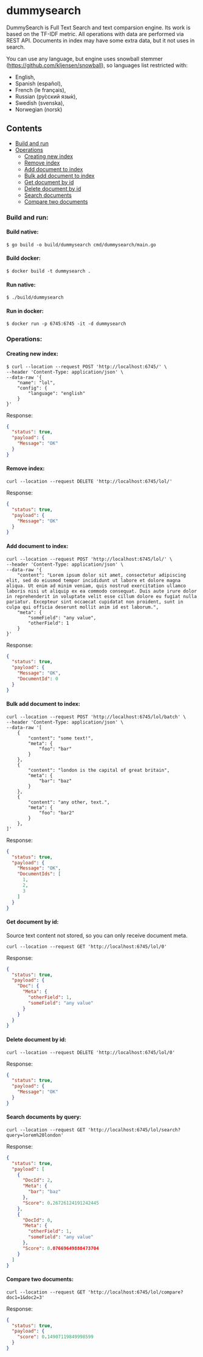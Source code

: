 # dummysearch

DummySearch is Full Text Search and text comparsion engine.
Its work is based on the TF-IDF metric.
All operations with data are performed via REST API.
Documents in index may have some extra data, but it not uses in search.

You can use any language, but engine uses snowball stemmer (https://github.com/kljensen/snowball), so languages list restricted with:
 - English,
 - Spanish (español),
 - French (le français),
 - Russian (ру́сский язы́к),
 - Swedish (svenska),
 - Norwegian (norsk)

## Contents
- [Build and run](#build-and-run)
- [Operations](#operations)
    - [Creating new index](#creating-new-index)
    - [Remove index](#remove-index)
    - [Add document to index](#add-document-to-index)
    - [Bulk add document to index](#bulk-add-document-to-index)
    - [Get document by id](#get-document-by-id)
    - [Delete document by id](#delete-document-by-id)
    - [Search documents](#search-documents-by-query)
    - [Compare two documents](#compare-two-documents)


### Build and run:

#### Build native:
```shell script
$ go build -o build/dummysearch cmd/dummysearch/main.go
```

#### Build docker:
```shell script
$ docker build -t dummysearch .
```

#### Run native:
```shell script
$ ./build/dummysearch
```

#### Run in docker:
```shell script
$ docker run -p 6745:6745 -it -d dummysearch
```

### Operations:

#### Creating new index:

```shell script
$ curl --location --request POST 'http://localhost:6745/' \
--header 'Content-Type: application/json' \
--data-raw '{
    "name": "lol",
    "config": {
        "language": "english"
    }
}'
```
Response:
```json
{
  "status": true,
  "payload": {
    "Message": "OK"
  }
}
```

#### Remove index:

```shell script
curl --location --request DELETE 'http://localhost:6745/lol/'
```

Response:

```json
{
  "status": true,
  "payload": {
    "Message": "OK"
  }
}
```

#### Add document to index:

```shell script
curl --location --request POST 'http://localhost:6745/lol/' \
--header 'Content-Type: application/json' \
--data-raw '{
    "content": "Lorem ipsum dolor sit amet, consectetur adipiscing elit, sed do eiusmod tempor incididunt ut labore et dolore magna aliqua. Ut enim ad minim veniam, quis nostrud exercitation ullamco laboris nisi ut aliquip ex ea commodo consequat. Duis aute irure dolor in reprehenderit in voluptate velit esse cillum dolore eu fugiat nulla pariatur. Excepteur sint occaecat cupidatat non proident, sunt in culpa qui officia deserunt mollit anim id est laborum.",
    "meta": {
        "someField": "any value",
        "otherField": 1
    }
}'
```
Response:
```json
{
  "status": true,
  "payload": {
    "Message": "OK",
    "DocumentId": 0
  }
}
```

#### Bulk add document to index:

```shell script
curl --location --request POST 'http://localhost:6745/lol/batch' \
--header 'Content-Type: application/json' \
--data-raw '[
    {
        "content": "some text!",
        "meta": {
            "foo": "bar"
        }
    },
    {
        "content": "london is the capital of great britain",
        "meta": {
            "bar": "baz"
        }
    },
    {
        "content": "any other, text.",
        "meta": {
            "foo": "bar2"
        }
    },
]'
```

Response:

```json
{
  "status": true,
  "payload": {
    "Message": "OK",
    "DocumentIds": [
      1,
      2,
      3
    ]
  }
}
```

#### Get document by id:

Source text content not stored, so you can only receive document meta.

```shell script
curl --location --request GET 'http://localhost:6745/lol/0'
```

Response:

```json
{
  "status": true,
  "payload": {
    "Doc": {
      "Meta": {
        "otherField": 1,
        "someField": "any value"
      }
    }
  }
}
```

#### Delete document by id:

```shell script
curl --location --request DELETE 'http://localhost:6745/lol/0'
```

Response:

```json
{
  "status": true,
  "payload": {
    "Message": "OK"
  }
}
```

#### Search documents by query:

```shell script
curl --location --request GET 'http://localhost:6745/lol/search?query=lorem%20london'
```

Response:

```json
{
  "status": true,
  "payload": [
    {
      "DocId": 2,
      "Meta": {
        "bar": "baz"
      },
      "Score": 0.26726124191242445
    },
    {
      "DocId": 0,
      "Meta": {
        "otherField": 1,
        "someField": "any value"
      },
      "Score": 0.07669649888473704
    }
  ]
}
```

#### Compare two documents:

```shell script
curl --location --request GET 'http://localhost:6745/lol/compare?doc1=1&doc2=3'
```

Response:

```json
{
  "status": true,
  "payload": {
    "score": 0.14907119849998599
  }
}
```
